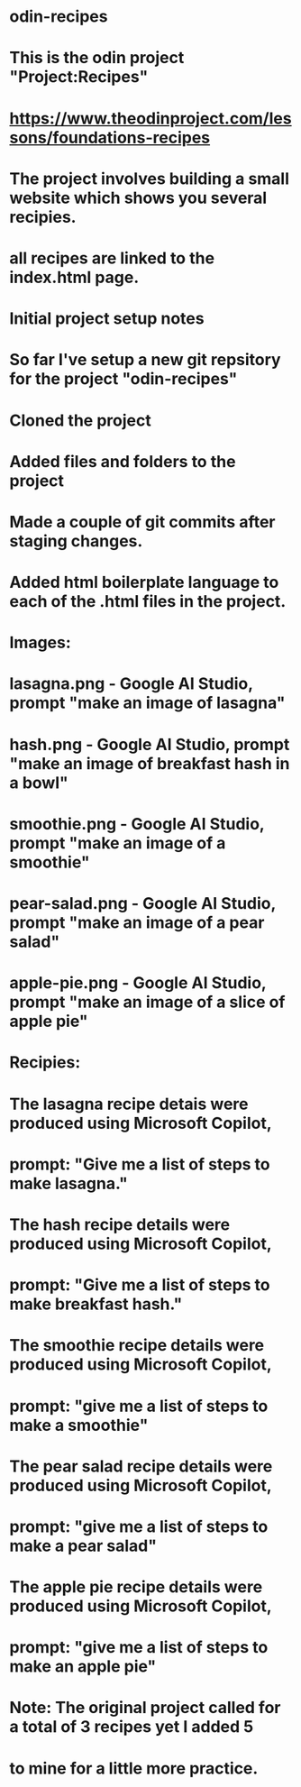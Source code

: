 # odin-recipes
# 
# This is the odin project "Project:Recipes"
# 
# https://www.theodinproject.com/lessons/foundations-recipes
#
# The project involves building a small website which shows you several recipies.
# all recipes are linked to the index.html page.


# Initial project setup notes

# So far I've setup a new git repsitory for the project "odin-recipes"
# Cloned the project
# Added files and folders to the project
# Made a couple of git commits after staging changes.
# Added html boilerplate language to each of the .html files in the project.

# Images:
# lasagna.png - Google AI Studio, prompt "make an image of lasagna"
# hash.png - Google AI Studio, prompt "make an image of breakfast hash in a bowl"
# smoothie.png - Google AI Studio, prompt "make an image of a smoothie"
# pear-salad.png - Google AI Studio, prompt "make an image of a pear salad"
# apple-pie.png - Google AI Studio, prompt "make an image of a slice of apple pie"

# Recipies:
# The lasagna recipe detais were produced using Microsoft Copilot,
# prompt: "Give me a list of steps to make lasagna."
#
# The hash recipe details were produced using Microsoft Copilot,
# prompt: "Give me a list of steps to make breakfast hash."
#
# The smoothie recipe details were produced using Microsoft Copilot,
# prompt: "give me a list of steps to make a smoothie"
#
# The pear salad recipe details were produced using Microsoft Copilot,
# prompt: "give me a list of steps to make a pear salad"
#
# The apple pie recipe details were produced using Microsoft Copilot,
# prompt: "give me a list of steps to make an apple pie"

# Note: The original project called for a total of 3 recipes yet I added 5
# to mine for a little more practice.
